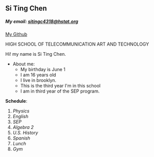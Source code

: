 ## Si Ting Chen    

##### My email: **sitingc4318@hstat.org**

[My Github](https://github.com/sitingc4318/about-me)

HIGH SCHOOL OF TELECOMMUNICATION ART AND TECHNOLOGY
 
Hi! my name is Si Ting Chen.   
* About me:
  * My birthday is June 1
  * I am 16 years old 
  * I live in brooklyn. 
  * This is the third year I'm in this school 
  * I am in third year of the SEP program. 

**Schedule**:

1) _Physics_
2) _English_
3) _SEP_
4) _Algebra 2_
5) _U.S. History_
6) _Spanish_
7) _Lunch_
8) _Gym_
